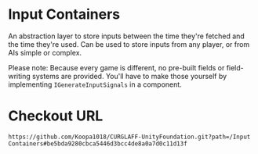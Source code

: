 # Input Containers
An abstraction layer to store inputs between the time they're fetched and the time they're used. Can be used to store inputs from any player, or from AIs simple or complex.

Please note: Because every game is different, no pre-built fields or field-writing systems are provided. You'll have to make those yourself by implementing
`IGenerateInputSignals` in a component.

# Checkout URL
```
https://github.com/Koopa1018/CURGLAFF-UnityFoundation.git?path=/Input Containers#be5bda9280cbca5446d3bcc4de8a0a7d0c11d13f
```
